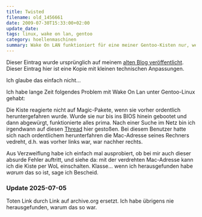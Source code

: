 ```yaml
---
title: Twisted
filename: old_1456661
date: 2009-07-30T15:33:00+02:00
update_date:
tags: linux, wake on lan, gentoo
category: hoellenmaschinen
summary: Wake On LAN funktioniert für eine meiner Gentoo-Kisten nur, wenn ich die MAC-Adresse verdrehe.
---
```

Dieser Eintrag wurde ursprünglich auf meinem [alten Blog veröffentlicht](https://stu.blogger.de/stories/1456661/). Dieser Eintrag hier ist eine Kopie mit kleinen technischen Anpassungen.

Ich glaube das einfach nicht…

Ich habe lange Zeit folgendes Problem mit Wake On Lan unter Gentoo-Linux gehabt:

Die Kiste reagierte nicht auf Magic-Pakete, wenn sie vorher ordentlich heruntergefahren wurde. Wurde sie nur bis ins BIOS hinein gebootet und dann abgewürgt, funktionierte alles prima.
Nach einer Suche im Netz bin ich irgendwann auf diesen [Thread](https://web.archive.org/web/20091022113802/https://www.gentooforum.de/artikel/16847/wake-on-lan-mac-addresse-verdreht.html) hier gestoßen. Bei diesem Benutzer hatte sich nach ordentlichem herunterfahren die Mac-Adresse seines Rechners vedreht, d.h. was vorher links war, war nachher rechts.

Aus Verzweiflung habe ich einfach mal ausprobiert, ob bei mir auch dieser absurde Fehler auftritt, und siehe da: mit der verdrehten Mac-Adresse kann ich die Kiste per WoL einschalten.
Klasse… wenn ich herausgefunden habe *warum* das so ist, sage ich Bescheid.

### Update 2025-07-05

Toten Link durch Link auf archive.org ersetzt. Ich habe übrigens nie herausgefunden, warum das so war.
